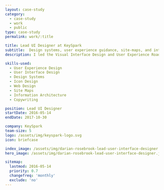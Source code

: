 ```yaml
---
layout: case-study
category:
  - case-study
  - work
  - public
type: case-study
permalink: work/:title

title: Lead UI Designer at KeySpark
subtitle:  Design systems, user experience guidance, site-maps, and interaction design
description: I led the Visual Interface Design and User Experience Roadmaps for any designs that the company worked on for projects and handled the delivery of design assets to the developers. We worked primarily on web apps for clients, where I led the design department. KeySpark works as a remote team and where we would work and collaborate over tools like Slack, Trello, JIRA, InVision, and TeamSpeak

skills-used:
  - User Experience Design
  - User Interface Design
  - Design Systems
  - Icon Design
  - Web Design
  - Site Maps
  - Information Architecture
  - Copywriting

position: Lead UI Designer
startDate: 2016-05-14
endDate: 2017-10-30

company: KeySpark
team-size: 5
logo: /assets/img/keyspark-logo.svg
icon: briefcase

index_image: /assets/img/darian-rosebrook-lead-user-interface-designer.jpg
hero_image: /assets/img/darian-rosebrook-lead-user-interface-designer.jpg

sitemap:
  lastmod: 2016-05-14
  priority: 0.7
  changefreq: 'monthly'
  exclude: 'no'
---
```

